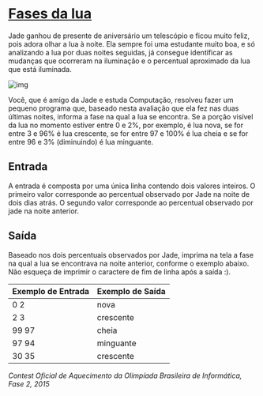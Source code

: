 # <u>**Fases da lua**</u>

Jade ganhou de presente de aniversário um telescópio e ficou muito feliz, pois adora olhar a lua à noite. Ela sempre foi uma estudante muito boa, e só analizando a lua por duas noites seguidas, já consegue identificar as mudanças que ocorreram na iluminação e o percentual aproximado da lua que está iluminada.

![img](https://www.urionlinejudge.com.br/gallery/images/contests/fases-lua.png)

Você, que é amigo da Jade e estuda Computação, resolveu fazer um pequeno programa que, baseado nesta avaliação que ela fez nas duas últimas noites, informa a fase na qual a lua se encontra. Se a porção visível da lua no momento estiver entre 0 e 2%, por exemplo, é lua nova, se for entre 3 e 96% é lua crescente, se for entre 97 e 100% é lua cheia e se for entre 96 e 3% (diminuindo) é lua minguante.

## Entrada

A entrada é composta por uma única linha contendo dois valores inteiros. O primeiro valor corresponde ao percentual observado por Jade na noite de dois dias atrás. O segundo valor corresponde ao percentual observado por jade na noite anterior.

## Saída

Baseado nos dois percentuais observados por Jade, imprima na tela a fase na qual a lua se encontrava na noite anterior, conforme o exemplo abaixo. Não esqueça de imprimir o caractere de fim de linha após a saída :). 

| Exemplo de Entrada | Exemplo de Saída |
| ------------------ | ---------------- |
| 0 2                | nova             |
| 2 3                | crescente        |
| 99 97              | cheia            |
| 97 94              | minguante        |
| 30 35              | crescente        |



*Contest Oficial de Aquecimento da Olimpíada Brasileira de Informática, Fase 2, 2015*
